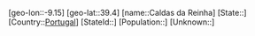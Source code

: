 ﻿---
location: [39.4,-9.15]
type: City
tags:
- geo/City


SpocWebEntityId: 29451
isDeleted: false
confidential: public

---
[geo-lon::-9.15]
[geo-lat::39.4]
[name::Caldas da Reinha]
[State::]
[Country::[Portugal](geo/Continent/Europe/Portugal.md)]
[StateId::]
[Population::]
[Unknown::]

